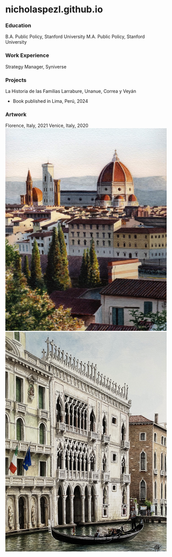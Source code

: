 # nicholaspezl.github.io
### Education
B.A. Public Policy, Stanford University
M.A. Public Policy, Stanford University

### Work Experience
Strategy Manager, Syniverse

### Projects
La Historia de las Familias Larrabure, Unanue, Correa y Veyán
- Book published in Lima, Perú, 2024

### Artwork
Florence, Italy, 2021    Venice, Italy, 2020
![Florence Italy 2021](/docs/assets/Florence.JPG) ![Venice Italy 2020](/docs/assets/Venice.JPG)
